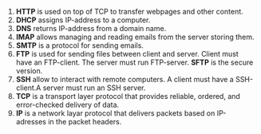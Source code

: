 1. __HTTP__ is used on top of TCP to transfer webpages and other content. 
2. __DHCP__ assigns IP-address to a computer. 
3. __DNS__ returns IP-address from a domain name.
4. __IMAP__ allows managing and reading emails from the server storing them. 
5. __SMTP__ is a protocol for sending emails.
6. __FTP__ is used for sending files between client and server. Client must have an FTP-client. The server must run FTP-server. __SFTP__ is the secure version. 
7. __SSH__ allow to interact with remote computers. A client must have a SSH-client.A server must run an SSH server.
8. __TCP__ is a transport layer protocol that provides reliable, ordered, and error-checked delivery of data.
9. __IP__ is a network layar protocol that delivers packets based on IP-adresses in the packet headers.

